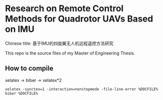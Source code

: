 # Research on Remote Control Methods for Quadrotor UAVs Based on IMU

Chinese title: 基于IMU的四旋翼无人机远程遥控方法研究

This repo is the source files of my Master of Engineering Thesis.

## How to compile

xelatex -> biber -> xelatex*2

``` shell
xelatex -synctex=1 -interaction=nonstopmode -file-line-error %DOCFILE%
biber %DOCFILE%
```
